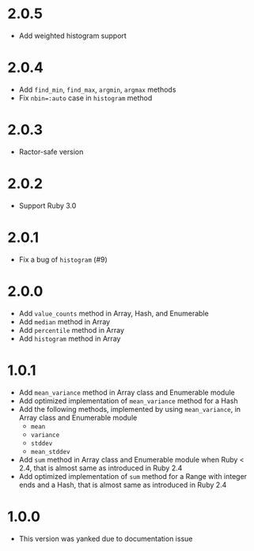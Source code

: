 # 2.0.5

- Add weighted histogram support

# 2.0.4

- Add `find_min`, `find_max`, `argmin`, `argmax` methods
- Fix `nbin=:auto` case in `histogram` method

# 2.0.3

- Ractor-safe version

# 2.0.2

- Support Ruby 3.0

# 2.0.1

- Fix a bug of `histogram` (#9)

# 2.0.0

- Add `value_counts` method in Array, Hash, and Enumerable
- Add `median` method in Array
- Add `percentile` method in Array
- Add `histogram` method in Array

# 1.0.1

- Add `mean_variance` method in Array class and Enumerable module
- Add optimized implementation of `mean_variance` method for a Hash
- Add the following methods, implemented by using `mean_variance`, in Array class and Enumerable module
    - `mean`
    - `variance`
    - `stddev`
    - `mean_stddev`
- Add `sum` method in Array class and Enumerable module when Ruby < 2.4, that is almost same as introduced in Ruby 2.4
- Add optimized implementation of `sum` method for a Range with integer ends and a Hash, that is almost same as introduced in Ruby 2.4

# 1.0.0

- This version was yanked due to documentation issue
